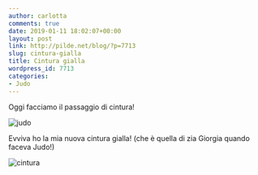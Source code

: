 ```yaml
---
author: carlotta
comments: true
date: 2019-01-11 18:02:07+00:00
layout: post
link: http://pilde.net/blog/?p=7713
slug: cintura-gialla
title: Cintura gialla
wordpress_id: 7713
categories:
- Judo
---
```


Oggi facciamo il passaggio di cintura!

![judo](http://pilde.net/blog/wp-content/uploads/2019/03/judo.png)


Evviva ho la mia nuova cintura gialla! (che è quella di zia Giorgia quando faceva Judo!)


 ![cintura](http://pilde.net/blog/wp-content/uploads/2019/03/cintura.png)




